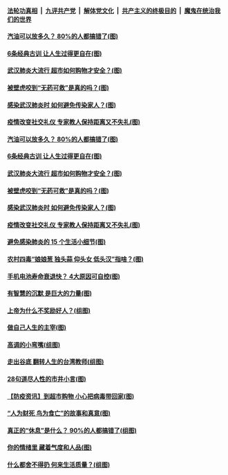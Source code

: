 

####  [法轮功真相](../../../../basic/blob/master/README.md?t=04141901) &nbsp;|&nbsp; [九评共产党](../../../../9ping.md/blob/master/README.md?t=04141901) &nbsp;|&nbsp; [解体党文化](../../../../jtdwh.md/blob/master/README.md?t=04141901)  &nbsp;|&nbsp; [共产主义的终极目的](../../../../gczydzjmd.md/blob/master/README.md?t=04141901) &nbsp;|&nbsp; [魔鬼在统治我们的世界](../../../../mgztzwmdsj.md/blob/master/README.md?t=04141901) 

#### [汽油可以放多久？ 80%的人都搞错了(图)](../pages/p8/929697.md?t=04141901) 

#### [6条经典古训 让人生过得更自在(图)](../pages/p8/929196.md?t=04141901) 

#### [武汉肺炎大流行 超市如何购物才安全？(图)](../pages/p8/929743.md?t=04141901) 

#### [被壁虎咬到“无药可救”是真的吗？(图)](../pages/p8/929619.md?t=04141901) 

#### [感染武汉肺炎时 如何避免传染家人？(图)](../pages/p8/929542.md?t=04141901) 

#### [疫情改变社交礼仪 专家教人保持距离又不失礼(图)](../pages/p8/929673.md?t=04141901) 

#### [汽油可以放多久？ 80%的人都搞错了(图)](../pages/p8/929697.md?t=04141901) 

#### [6条经典古训 让人生过得更自在(图)](../pages/p8/929196.md?t=04141901) 

#### [武汉肺炎大流行 超市如何购物才安全？(图)](../pages/p8/929743.md?t=04141901) 

#### [被壁虎咬到“无药可救”是真的吗？(图)](../pages/p8/929619.md?t=04141901) 

#### [感染武汉肺炎时 如何避免传染家人？(图)](../pages/p8/929542.md?t=04141901) 

#### [疫情改变社交礼仪 专家教人保持距离又不失礼(图)](../pages/p8/929673.md?t=04141901) 

#### [避免感染肺炎的 15 个生活小细节(图)](../pages/p8/929540.md?t=04141901) 

#### [农村四毒“娘娘葱 独头蒜 仰头女 低头汉”指啥？(图)](../pages/p8/929621.md?t=04141901) 

#### [手机电池寿命衰退快？ 4大原因可自控(图)](../pages/p8/929486.md?t=04141901) 

#### [有智慧的沉默 是巨大的力量(图)](../pages/p8/929184.md?t=04141901) 

#### [上帝为什么不奖励好人？(组图)](../pages/p8/928996.md?t=04141901) 

#### [做自己人生的主宰(图)](../pages/p8/929173.md?t=04141901) 

#### [高调的小弯嘴(组图)](../pages/p8/929468.md?t=04141901) 

#### [走出谷底 翻转人生的台湾教师(组图)](../pages/p8/929453.md?t=04141901) 

#### [28句道尽人性的市井小言(图)](../pages/p8/929232.md?t=04141901) 

#### [【防疫资讯】到超市购物 小心把病毒带回家(图)](../pages/p8/929221.md?t=04141901) 

#### [“人为财死 鸟为食亡”的故事和真意(图)](../pages/p8/929187.md?t=04141901) 

#### [真正的“休息”是什么？ 90%的人都搞错了(组图)](../pages/p8/929390.md?t=04141901) 

#### [你的情绪里 藏着气度和人品(图)](../pages/p8/928992.md?t=04141901) 

#### [什么都舍不得扔 何来生活质量？(组图)](../pages/p8/929295.md?t=04141901) 

